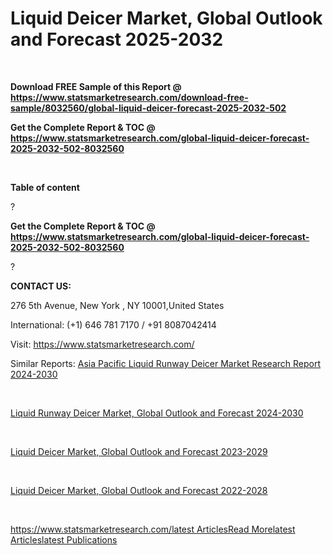 <h1>Liquid Deicer Market, Global Outlook and Forecast 2025-2032</h1><br/><p><strong>Download FREE Sample of this Report @ <a href="https://www.statsmarketresearch.com/download-free-sample/8032560/global-liquid-deicer-forecast-2025-2032-502">https://www.statsmarketresearch.com/download-free-sample/8032560/global-liquid-deicer-forecast-2025-2032-502</a></strong></p>
 
 
 
 <div><b>Get the Complete Report & TOC @ <a href="https://www.statsmarketresearch.com/global-liquid-deicer-forecast-2025-2032-502-8032560">https://www.statsmarketresearch.com/global-liquid-deicer-forecast-2025-2032-502-8032560</a></b></div>
 
 
 
 <p><br />
 
 <b>Table of content</b></p>
 
 
 
 <p>? </p>
 
 
 
 <div><b>Get the Complete Report & TOC @ <a href="https://www.statsmarketresearch.com/global-liquid-deicer-forecast-2025-2032-502-8032560">https://www.statsmarketresearch.com/global-liquid-deicer-forecast-2025-2032-502-8032560</a></b></div>
 
 
 
 <p>? </p>
 
 
 
 <p><b>CONTACT US:</b><br />
 
 276 5th Avenue, New York , NY 10001,United States<br />
 
 International: (+1) 646 781 7170 / +91 8087042414<br />
 
 Visit: <a href="https://www.statsmarketresearch.com/">https://www.statsmarketresearch.com/</a><br />
 
 Similar Reports: <a href="https://www.statsmarketresearch.com/global-liquid-deicer-forecast-2025-2032-502-8032560">Asia Pacific Liquid Runway Deicer Market Research Report 2024-2030</a><br />
 
 <br />
 
 <a href="https://www.statsmarketresearch.com/global-liquid-deicer-forecast-2025-2032-502-8032560">Liquid Runway Deicer Market, Global Outlook and Forecast 2024-2030</a><br />
 
 <br />
 
 <a href="https://www.statsmarketresearch.com/global-liquid-deicer-forecast-2025-2032-502-8032560">Liquid Deicer Market, Global Outlook and Forecast 2023-2029</a><br />
 
 <br />
 
 <a href="https://www.statsmarketresearch.com/global-liquid-deicer-forecast-2025-2032-502-8032560">Liquid Deicer Market, Global Outlook and Forecast 2022-2028</a><br />
 
 <br />
 
 <a href="https://gyeongbokgung.com">https://www.statsmarketresearch.com/</a><a href="https://hallyeomaritime.com">latest Articles</a><a href="https://jingwansa.com">Read More</a><a href="https://nguoiviet.jp/">latest Articles</a><a href="https://www.intelmarketresearch.com/">latest Publications</a></p>